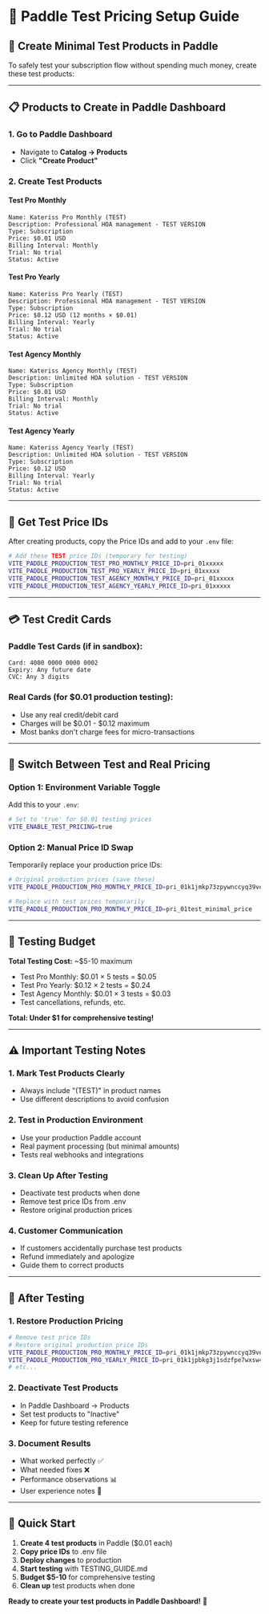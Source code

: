 # 🧪 Paddle Test Pricing Setup Guide

## 🎯 Create Minimal Test Products in Paddle

To safely test your subscription flow without spending much money, create these test products:

---

## 📋 Products to Create in Paddle Dashboard

### 1. Go to Paddle Dashboard
- Navigate to **Catalog → Products**
- Click **"Create Product"**

### 2. Create Test Products

#### **Test Pro Monthly**
```
Name: Kateriss Pro Monthly (TEST)
Description: Professional HOA management - TEST VERSION
Type: Subscription
Price: $0.01 USD
Billing Interval: Monthly
Trial: No trial
Status: Active
```

#### **Test Pro Yearly**
```
Name: Kateriss Pro Yearly (TEST) 
Description: Professional HOA management - TEST VERSION
Type: Subscription
Price: $0.12 USD (12 months × $0.01)
Billing Interval: Yearly
Trial: No trial
Status: Active
```

#### **Test Agency Monthly**
```
Name: Kateriss Agency Monthly (TEST)
Description: Unlimited HOA solution - TEST VERSION  
Type: Subscription
Price: $0.01 USD
Billing Interval: Monthly
Trial: No trial
Status: Active
```

#### **Test Agency Yearly**
```
Name: Kateriss Agency Yearly (TEST)
Description: Unlimited HOA solution - TEST VERSION
Type: Subscription  
Price: $0.12 USD
Billing Interval: Yearly
Trial: No trial
Status: Active
```

---

## 🔑 Get Test Price IDs

After creating products, copy the Price IDs and add to your `.env` file:

```bash
# Add these TEST price IDs (temporary for testing)
VITE_PADDLE_PRODUCTION_TEST_PRO_MONTHLY_PRICE_ID=pri_01xxxxx
VITE_PADDLE_PRODUCTION_TEST_PRO_YEARLY_PRICE_ID=pri_01xxxxx  
VITE_PADDLE_PRODUCTION_TEST_AGENCY_MONTHLY_PRICE_ID=pri_01xxxxx
VITE_PADDLE_PRODUCTION_TEST_AGENCY_YEARLY_PRICE_ID=pri_01xxxxx
```

---

## 💳 Test Credit Cards

### Paddle Test Cards (if in sandbox):
```
Card: 4000 0000 0000 0002
Expiry: Any future date
CVC: Any 3 digits
```

### Real Cards (for $0.01 production testing):
- Use any real credit/debit card
- Charges will be $0.01 - $0.12 maximum
- Most banks don't charge fees for micro-transactions

---

## 🔄 Switch Between Test and Real Pricing

### Option 1: Environment Variable Toggle
Add this to your `.env`:
```bash
# Set to 'true' for $0.01 testing prices
VITE_ENABLE_TEST_PRICING=true
```

### Option 2: Manual Price ID Swap
Temporarily replace your production price IDs:
```bash
# Original production prices (save these)
VITE_PADDLE_PRODUCTION_PRO_MONTHLY_PRICE_ID=pri_01k1jmkp73zpywnccyq39vea1s

# Replace with test prices temporarily
VITE_PADDLE_PRODUCTION_PRO_MONTHLY_PRICE_ID=pri_01test_minimal_price
```

---

## 🧪 Testing Budget

**Total Testing Cost:** ~$5-10 maximum
- Test Pro Monthly: $0.01 × 5 tests = $0.05
- Test Pro Yearly: $0.12 × 2 tests = $0.24  
- Test Agency Monthly: $0.01 × 3 tests = $0.03
- Test cancellations, refunds, etc.

**Total: Under $1 for comprehensive testing!**

---

## ⚠️ Important Testing Notes

### 1. Mark Test Products Clearly
- Always include "(TEST)" in product names
- Use different descriptions to avoid confusion

### 2. Test in Production Environment
- Use your production Paddle account
- Real payment processing (but minimal amounts)
- Tests real webhooks and integrations

### 3. Clean Up After Testing
- Deactivate test products when done
- Remove test price IDs from .env
- Restore original production prices

### 4. Customer Communication
- If customers accidentally purchase test products
- Refund immediately and apologize
- Guide them to correct products

---

## 🚀 After Testing

### 1. Restore Production Pricing
```bash
# Remove test price IDs
# Restore original production price IDs
VITE_PADDLE_PRODUCTION_PRO_MONTHLY_PRICE_ID=pri_01k1jmkp73zpywnccyq39vea1s
VITE_PADDLE_PRODUCTION_PRO_YEARLY_PRICE_ID=pri_01k1jpbkg3j1sdzfpe7wxsw4sn
# etc...
```

### 2. Deactivate Test Products
- In Paddle Dashboard → Products
- Set test products to "Inactive"
- Keep for future testing reference

### 3. Document Results
- What worked perfectly ✅
- What needed fixes ❌  
- Performance observations 📊
- User experience notes 💭

---

## 🎯 Quick Start

1. **Create 4 test products** in Paddle ($0.01 each)
2. **Copy price IDs** to .env file  
3. **Deploy changes** to production
4. **Start testing** with TESTING_GUIDE.md
5. **Budget $5-10** for comprehensive testing
6. **Clean up** test products when done

**Ready to create your test products in Paddle Dashboard!** 🚀